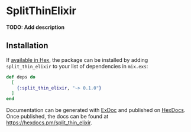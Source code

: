 # SplitThinElixir

**TODO: Add description**

## Installation

If [available in Hex](https://hex.pm/docs/publish), the package can be installed
by adding `split_thin_elixir` to your list of dependencies in `mix.exs`:

```elixir
def deps do
  [
    {:split_thin_elixir, "~> 0.1.0"}
  ]
end
```

Documentation can be generated with [ExDoc](https://github.com/elixir-lang/ex_doc)
and published on [HexDocs](https://hexdocs.pm). Once published, the docs can
be found at <https://hexdocs.pm/split_thin_elixir>.

